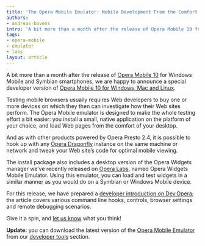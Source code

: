 ```yaml
---
title: 'The Opera Mobile Emulator: Mobile Development From the Comfort of Your Desktop'
authors:
- andreas-bovens
intro: 'A bit more than a month after the release of Opera Mobile 10 for Windows Mobile and Symbian smartphones, we are happy to announce a special developer version of Opera Mobile 10 for Windows, Mac and Linux.'
tags:
- opera-mobile
- emulator
- labs
layout: article
---
```


A bit more than a month after the release of [Opera Mobile 10][1] for Windows Mobile and Symbian smartphones, we are happy to announce a special developer version of [Opera Mobile 10 for Windows, Mac and Linux][2].

[1]: http://www.opera.com/mobile/
[2]: http://www.opera.com/developer/tools/

Testing mobile browsers usually requires Web developers to buy one or more devices on which they then can investigate how their Web sites perform. The Opera Mobile emulator is designed to make the whole testing effort a bit easier: you install a small, native application on the platform of your choice, and load Web pages from the comfort of your desktop.

And as with other products powered by Opera Presto 2.4, it is possible to hook up with any [Opera Dragonfly][3] instance on the same machine or network and tweak your Web site’s code for optimal mobile viewing.

[3]: http://www.opera.com/dragonfly/

The install package also includes a desktop version of the Opera Widgets manager we’ve recently released on [Opera Labs][4], named Opera Widgets Mobile Emulator. Using this emulator, you can load and test widgets in a similar manner as you would do on a Symbian or Windows Mobile device.

[4]: http://labs.opera.com/news/2010/02/18/

For this release, we have prepared a [developer introduction on Dev.Opera][5]; the article covers various command line hooks, controls, browser settings and remote debugging scenarios.

[5]: /articles/opera-mobile-10-widgets-mobile-emulator-desktop/

Give it a spin, and [let us know][6] what you think!

[6]: http://my.opera.com/community/forums/tgr.dml?id=2157

**Update:** you can download the latest version of the [Opera Mobile Emulator][7] from our [developer tools][8] section.

[7]: http://www.opera.com/developer/tools/mobile/
[8]: http://www.opera.com/developer/tools/
